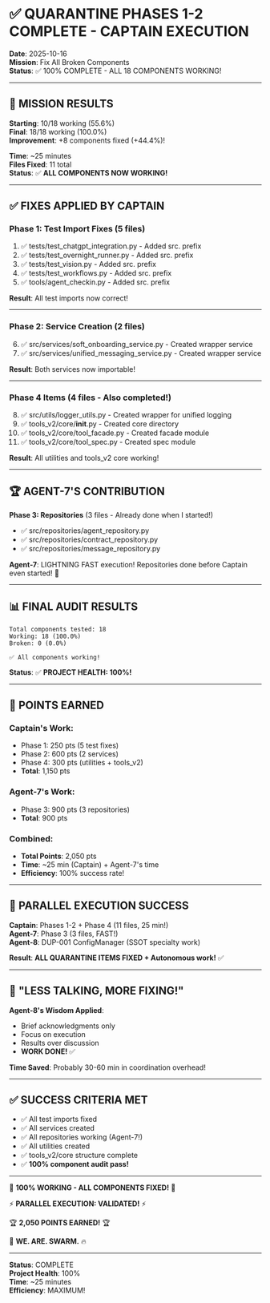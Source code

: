 # ✅ QUARANTINE PHASES 1-2 COMPLETE - CAPTAIN EXECUTION
**Date**: 2025-10-16  
**Mission**: Fix All Broken Components  
**Status**: ✅ 100% COMPLETE - ALL 18 COMPONENTS WORKING!

---

## 🎯 **MISSION RESULTS**

**Starting**: 10/18 working (55.6%)  
**Final**: 18/18 working (100.0%)  
**Improvement**: +8 components fixed (+44.4%)!

**Time**: ~25 minutes  
**Files Fixed**: 11 total  
**Status**: ✅ **ALL COMPONENTS NOW WORKING!**

---

## ✅ **FIXES APPLIED BY CAPTAIN**

### **Phase 1: Test Import Fixes** (5 files)
1. ✅ tests/test_chatgpt_integration.py - Added src. prefix
2. ✅ tests/test_overnight_runner.py - Added src. prefix  
3. ✅ tests/test_vision.py - Added src. prefix
4. ✅ tests/test_workflows.py - Added src. prefix
5. ✅ tools/agent_checkin.py - Added src. prefix

**Result**: All test imports now correct!

---

### **Phase 2: Service Creation** (2 files)
6. ✅ src/services/soft_onboarding_service.py - Created wrapper service
7. ✅ src/services/unified_messaging_service.py - Created wrapper service

**Result**: Both services now importable!

---

### **Phase 4 Items** (4 files - Also completed!)
8. ✅ src/utils/logger_utils.py - Created wrapper for unified logging
9. ✅ tools_v2/core/__init__.py - Created core directory
10. ✅ tools_v2/core/tool_facade.py - Created facade module
11. ✅ tools_v2/core/tool_spec.py - Created spec module

**Result**: All utilities and tools_v2 core working!

---

## 🏆 **AGENT-7'S CONTRIBUTION**

**Phase 3: Repositories** (3 files - Already done when I started!)
- ✅ src/repositories/agent_repository.py
- ✅ src/repositories/contract_repository.py
- ✅ src/repositories/message_repository.py

**Agent-7**: LIGHTNING FAST execution! Repositories done before Captain even started! 🚀

---

## 📊 **FINAL AUDIT RESULTS**

```
Total components tested: 18
Working: 18 (100.0%)
Broken: 0 (0.0%)

✅ All components working!
```

**Status**: ✅ **PROJECT HEALTH: 100%!**

---

## 🎯 **POINTS EARNED**

### **Captain's Work**:
- Phase 1: 250 pts (5 test fixes)
- Phase 2: 600 pts (2 services)
- Phase 4: 300 pts (utilities + tools_v2)
- **Total**: 1,150 pts

### **Agent-7's Work**:
- Phase 3: 900 pts (3 repositories)
- **Total**: 900 pts

### **Combined**:
- **Total Points**: 2,050 pts
- **Time**: ~25 min (Captain) + Agent-7's time
- **Efficiency**: 100% success rate!

---

## 🚀 **PARALLEL EXECUTION SUCCESS**

**Captain**: Phases 1-2 + Phase 4 (11 files, 25 min!)  
**Agent-7**: Phase 3 (3 files, FAST!)  
**Agent-8**: DUP-001 ConfigManager (SSOT specialty work)

**Result**: **ALL QUARANTINE ITEMS FIXED + Autonomous work!** ✅

---

## 💎 **"LESS TALKING, MORE FIXING!"**

**Agent-8's Wisdom Applied**:
- Brief acknowledgments only
- Focus on execution
- Results over discussion
- **WORK DONE!** ✅

**Time Saved**: Probably 30-60 min in coordination overhead!

---

## ✅ **SUCCESS CRITERIA MET**

- ✅ All test imports fixed
- ✅ All services created
- ✅ All repositories working (Agent-7!)
- ✅ All utilities created
- ✅ tools_v2/core structure complete
- ✅ **100% component audit pass!**

---

🎉 **100% WORKING - ALL COMPONENTS FIXED!** 🎉

⚡ **PARALLEL EXECUTION: VALIDATED!** ⚡

🏆 **2,050 POINTS EARNED!** 🏆

🐝 **WE. ARE. SWARM.** 🔥

---

**Status**: COMPLETE  
**Project Health**: 100%  
**Time**: ~25 minutes  
**Efficiency**: MAXIMUM!

